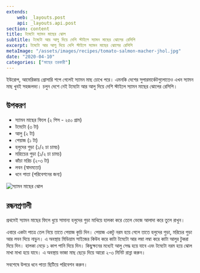 ```yaml
---
extends:
    web: _layouts.post
    api: _layouts.api.post
section: content
title: টমেটো স্যামন মাছের ঝোল
subtitle: টমেটো আর আলু দিয়ে দেশি স্টাইলে স্যামন মাছের ঝোলের রেসিপি
excerpt: টমেটো আর আলু দিয়ে দেশি স্টাইলে স্যামন মাছের ঝোলের রেসিপি
metaImage: "/assets/images/recipes/tomato-salmon-macher-jhol.jpg"
date: "2020-04-10"
categories: ["মাছের তরকারী"]
---
```


ইউরোপ, আমেরিকায় গ্রোসারি শপে গেলেই স্যামন মাছ চোখে পরে। এমনকি দেশের সুপারমার্কেটগুলোতেও এখন স্যামন
মাছ খুবই সহজলভ্য। চলুন দেশে নেই টমেটো আর আলু দিয়ে দেশি স্টাইলে স্যামন মাছের ঝোলের রেসিপি।

## উপকরণ

- স্যামন মাছের ফিলে (২ পিস - ২৫০ গ্রাম)
- টমেটো (৩ টা)
- আলু (২ টা)
- পেয়াজ (১ টা)
- হলুদের গুড়া (১/২ চা চামচ)
- মরিচেের গুড়া (১/২ চা চামচ)
- কাঁচা মরিচ (২-৩ টা)
- লবন (স্বাদমতো)
- ধনে পাতা (পরিবেশনের জন্য)

![স্যামন মাছের ঝোল](/assets/images/recipes/tomato-salmon-macher-jhol.jpg)

## রন্ধনপ্রণালী

প্রথমেই স্যামন মাছের ফিলে ধুয়ে সামান্য হলুদের গুড়া মাখিয়ে হালকা করে তেলে ভেজে আলাদা করে তুলে রাখুন।

এবারে একটা পাত্রে তেল নিয়ে তাতে পেয়াজ কুচি দিন। পেয়াজ একটু নরম হয়ে গেলে তাতে হলুদের গুড়া, মরিচের
গুড়া আর লবন দিয়ে নাড়ুন। এ অবস্থায় মিডিয়াম সাইজের কিউব করে কাটা টমেটো আর লম্বা লম্বা করে কাটা
আলুর টুকরা দিয়ে দিন। হালকা নেড়ে ১ কাপ পানি দিয়ে দিন। কিছুক্ষনের মধ্যেই আলু সেদ্ধ হয়ে যাবে এবং টমেটো
নরম হয়ে ঝোল মাখা মাখা হয়ে যাবে। এ অবস্থায় ভাজা মাছ ছেড়ে দিয়ে আরো ২-৩ মিনিট রান্না করুন।

সবশেষে উপরে ধনে পাতা ছিটিয়ে পরিবেশন করুন।

